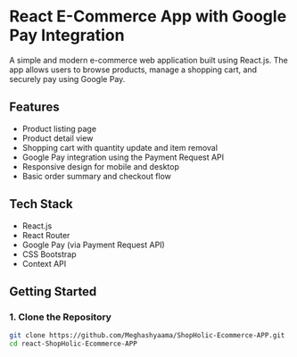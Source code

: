 # React E-Commerce App with Google Pay Integration

A simple and modern e-commerce web application built using React.js. The app allows users to browse products, manage a shopping cart, and securely pay using Google Pay.

## Features

- Product listing page
- Product detail view
- Shopping cart with quantity update and item removal
- Google Pay integration using the Payment Request API
- Responsive design for mobile and desktop
- Basic order summary and checkout flow

## Tech Stack

- React.js
- React Router
- Google Pay (via Payment Request API)
- CSS Bootstrap
- Context API

## Getting Started

### 1. Clone the Repository

```bash
git clone https://github.com/Meghashyaama/ShopHolic-Ecommerce-APP.git
cd react-ShopHolic-Ecommerce-APP
